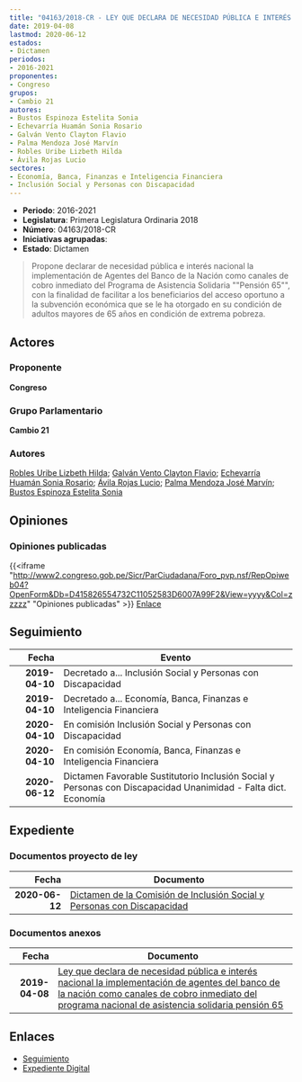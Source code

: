 ```yaml
---
title: "04163/2018-CR - LEY QUE DECLARA DE NECESIDAD PÚBLICA E INTERÉS NACIONAL LA IMPLEMENTACIÓN DE AGENTES DEL BANCO DE LA NACIÓN COMO CANALES DE COBRO INMEDIATO DEL PROGRAMA NACIONAL DE ASISTENCIA SOLIDARIA PENSIÓN 65"
date: 2019-04-08
lastmod: 2020-06-12
estados:
- Dictamen
periodos:
- 2016-2021
proponentes:
- Congreso
grupos:
- Cambio 21
autores:
- Bustos Espinoza Estelita Sonia
- Echevarría Huamán Sonia Rosario
- Galván Vento Clayton Flavio
- Palma Mendoza José Marvín
- Robles Uribe Lizbeth Hilda
- Ávila Rojas Lucio
sectores:
- Economía, Banca, Finanzas e Inteligencia Financiera
- Inclusión Social y Personas con Discapacidad
---
```

- **Periodo**: 2016-2021
- **Legislatura**: Primera Legislatura Ordinaria 2018
- **Número**: 04163/2018-CR
- **Iniciativas agrupadas**: 
- **Estado**: Dictamen

> Propone declarar de necesidad pública e interés nacional la implementación de Agentes del Banco de la Nación como canales de cobro inmediato del Programa de Asistencia Solidaria ""Pensión 65"", con la finalidad de facilitar a los beneficiarios del acceso oportuno a la subvención económica que se le ha otorgado en su condición de adultos mayores de 65 años en condición de extrema pobreza.


## Actores

### Proponente

**Congreso**

### Grupo Parlamentario

**Cambio 21**

### Autores

[Robles Uribe Lizbeth Hilda](mailto:mailto:lroblesu@congreso.gob.pe); [Galván Vento Clayton Flavio](mailto:mailto:cgalvan@congreso.gob.pe); [Echevarría Huamán Sonia Rosario](mailto:mailto:sechevarria@congreso.gob.pe); [Ávila Rojas Lucio](mailto:mailto:lavilar@congreso.gob.pe); [Palma Mendoza José Marvín](mailto:mailto:jpalma@congreso.gob.pe); [Bustos Espinoza Estelita Sonia](mailto:mailto:ebustos@congreso.gob.pe)

## Opiniones

### Opiniones publicadas

{{<iframe "http://www2.congreso.gob.pe/Sicr/ParCiudadana/Foro_pvp.nsf/RepOpiweb04?OpenForm&Db=D415826554732C11052583D6007A99F2&View=yyyy&Col=zzzzz" "Opiniones publicadas" >}}
[Enlace](http://www2.congreso.gob.pe/Sicr/ParCiudadana/Foro_pvp.nsf/RepOpiweb04?OpenForm&Db=D415826554732C11052583D6007A99F2&View=yyyy&Col=zzzzz)


## Seguimiento

| Fecha | Evento |
|------:|--------|
| **2019-04-10** | Decretado a... Inclusión Social y Personas con Discapacidad |
| **2019-04-10** | Decretado a... Economía, Banca, Finanzas e Inteligencia Financiera |
| **2020-04-10** | En comisión Inclusión Social y Personas con Discapacidad |
| **2020-04-10** | En comisión Economía, Banca, Finanzas e Inteligencia Financiera |
| **2020-06-12** | Dictamen Favorable Sustitutorio Inclusión Social y Personas con Discapacidad Unanimidad - Falta dict. Economía |

## Expediente

### Documentos proyecto de ley

| Fecha | Documento |
|------:|-----------|
| **2020-06-12** | [Dictamen de la Comisión de Inclusión Social y Personas con Discapacidad](http://www.leyes.congreso.gob.pe/Documentos/2016_2021/Dictamenes/Proyectos_de_Ley/04163DC13MAY20200612.pdf) |

### Documentos anexos

| Fecha | Documento |
|------:|-----------|
| **2019-04-08** | [Ley que declara de necesidad pública e interés nacional la implementación de agentes del banco de la nación como canales de cobro inmediato del programa nacional de asistencia solidaria pensión 65](http://www.leyes.congreso.gob.pe/Documentos/2016_2021/Proyectos_de_Ley_y_de_Resoluciones_Legislativas/PL0416320190408.pdf) |

## Enlaces

- [Seguimiento](http://www2.congreso.gob.pe/Sicr/TraDocEstProc/CLProLey2016.nsf/f7fff46988ca05b1052578e100829cc7/25af3a840e810677052583d6007d2ee3?OpenDocument)
- [Expediente Digital](http://www2.congreso.gob.pe/Sicr/TraDocEstProc/Expvirt_2011.nsf/visbusqptramdoc1621/04163?opendocument)

